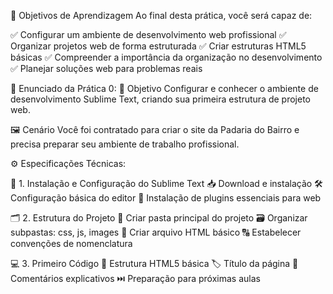 🎯 Objetivos de Aprendizagem
Ao final desta prática, você será capaz de:

✅ Configurar um ambiente de desenvolvimento web profissional
✅ Organizar projetos web de forma estruturada
✅ Criar estruturas HTML5 básicas
✅ Compreender a importância da organização no desenvolvimento
✅ Planejar soluções web para problemas reais


📝 Enunciado da Prática 0:
🎯 Objetivo
Configurar e conhecer o ambiente de desenvolvimento Sublime Text, criando sua primeira estrutura de projeto web.

🖼️ Cenário
Você foi contratado para criar o site da Padaria do Bairro e precisa preparar seu ambiente de trabalho profissional.


⚙️ Especificações Técnicas:

🔧 1. Instalação e Configuração do Sublime Text
📥 Download e instalação
🛠️ Configuração básica do editor
🔌 Instalação de plugins essenciais para web

🗂️ 2. Estrutura do Projeto
📁 Criar pasta principal do projeto
🗃️ Organizar subpastas: css, js, images
📄 Criar arquivo HTML básico
🔠 Estabelecer convenções de nomenclatura

💻 3. Primeiro Código
📐 Estrutura HTML5 básica
🏷️ Título da página
💬 Comentários explicativos
⏭️ Preparação para próximas aulas